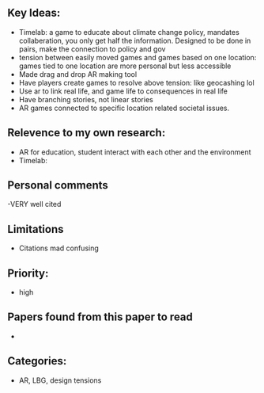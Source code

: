## Key Ideas: 
- Timelab: a game to educate about climate change policy, mandates collaberation, you only get half the information. Designed to be done in pairs, make the connection to policy and gov
- tension between easily moved games and games based on one location: games tied to one location are more personal but less accessible
- Made drag and drop AR making tool 
- Have players create games to resolve above tension: like geocashing lol 
- Use ar to link real life, and game life to consequences in real life 
- Have branching stories, not linear stories 
- AR games connected to specific location related societal issues. 

## Relevence to my own research: 
- AR for education, student interact with each other and the environment 
- Timelab: 

## Personal comments 
-VERY well cited 

## Limitations
- Citations mad confusing

## Priority:
- high

## Papers found from this paper to read 
-

## Categories: 
- AR, LBG, design tensions 
